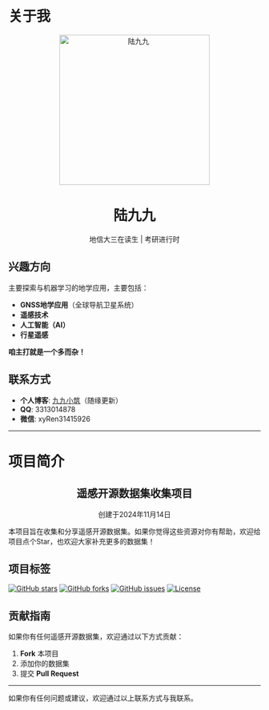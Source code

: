 # 关于我

<div align="center">
  <img src="http://www.lujiujiu.site/wp-content/uploads/2024/10/cropped-cropped-头像1.jpg" alt="陆九九" width="300" height="300">
  <h1>陆九九</h1>
  <p>地信大三在读生 | 考研进行时</p>
</div>

## 兴趣方向

主要探索与机器学习的地学应用，主要包括：
- **GNSS地学应用**（全球导航卫星系统）
- **遥感技术**
- **人工智能（AI）**
- **行星遥感**

**咱主打就是一个多而杂！**

## 联系方式

- **个人博客**: [九九小筑](http://www.luiujiu.site)（随缘更新）
- **QQ**: 3313014878
- **微信**: xyRen31415926

---

# 项目简介

<div align="center">
  <h2>遥感开源数据集收集项目</h2>
  <p>创建于2024年11月14日</p>
</div>

本项目旨在收集和分享遥感开源数据集。如果你觉得这些资源对你有帮助，欢迎给项目点个Star，也欢迎大家补充更多的数据集！

## 项目标签

[![GitHub stars](https://img.shields.io/github/stars/username/repo.svg?style=social&label=Star)](https://github.com/username/repo)
[![GitHub forks](https://img.shields.io/github/forks/username/repo.svg?style=social&label=Fork)](https://github.com/username/repo)
[![GitHub issues](https://img.shields.io/github/issues/username/repo.svg)](https://github.com/username/repo/issues)
[![License](https://img.shields.io/badge/license-MIT-blue.svg)](https://github.com/username/repo/blob/main/LICENSE)

## 贡献指南

如果你有任何遥感开源数据集，欢迎通过以下方式贡献：
1. **Fork** 本项目
2. 添加你的数据集
3. 提交 **Pull Request**

---

如果你有任何问题或建议，欢迎通过以上联系方式与我联系。
